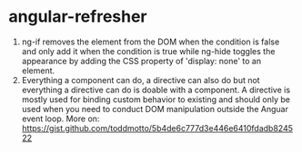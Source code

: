 # angular-refresher

1. ng-if removes the element from the DOM when the condition is false and only add it when the condition is true while ng-hide toggles the appearance by adding the CSS property of 'display: none' to an element.
2. Everything a component can do, a directive can also do but not everything a directive can do is doable with a component. A directive is mostly used for binding custom behavior to existing and should only be used when you need to conduct DOM manipulation outside the Anguar event loop. More on: 
https://gist.github.com/toddmotto/5b4de6c777d3e446e6410fdadb824522
